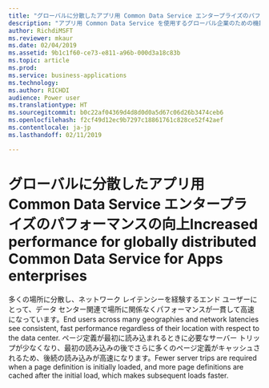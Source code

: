 ```yaml
---
title: "グローバルに分散したアプリ用 Common Data Service エンタープライズのパフォーマンスの向上"
description: "アプリ用 Common Data Service を使用するグローバル企業のための機能強化"
author: RichdiMSFT
ms.reviewer: mkaur
ms.date: 02/04/2019
ms.assetid: 9b1c1f60-ce73-e811-a96b-000d3a18c83b
ms.topic: article
ms.prod: 
ms.service: business-applications
ms.technology: 
ms.author: RICHDI
audience: Power user
ms.translationtype: HT
ms.sourcegitcommit: b0c22af04369d4d8d0d0a5d67c06d26b3474ceb6
ms.openlocfilehash: f2cf49d12ec9b7297c18861761c828ce52f42aef
ms.contentlocale: ja-jp
ms.lasthandoff: 02/11/2019

---
```

# <a name="increased-performance-for-globally-distributed-common-data-service-for-apps-enterprises"></a><span data-ttu-id="8cbf4-103">グローバルに分散したアプリ用 Common Data Service エンタープライズのパフォーマンスの向上</span><span class="sxs-lookup"><span data-stu-id="8cbf4-103">Increased performance for globally distributed Common Data Service for Apps enterprises</span></span>




<span data-ttu-id="8cbf4-104">多くの場所に分散し、ネットワーク レイテンシーを経験するエンド ユーザーにとって、データ センター関連で場所に関係なくパフォーマンスが一貫して高速になっています。</span><span class="sxs-lookup"><span data-stu-id="8cbf4-104">End users across many geographies and network latencies see consistent, fast performance regardless of their location with respect to the data center.</span></span> <span data-ttu-id="8cbf4-105">ページ定義が最初に読み込まれるときに必要なサーバー トリップが少なくなり、最初の読み込みの後でさらに多くのページ定義がキャッシュされるため、後続の読み込みが高速になります。</span><span class="sxs-lookup"><span data-stu-id="8cbf4-105">Fewer server trips are required when a page definition is initially loaded, and more page definitions are cached after the initial load, which makes subsequent loads faster.</span></span>
